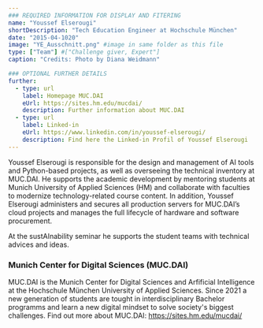 ```yaml
---
### REQUIRED INFORMATION FOR DISPLAY AND FITERING
name: "Youssef Elserougi"
shortDescription: "Tech Education Engineer at Hochschule München"
date: "2015-04-1020"
image: "YE_Ausschnitt.png" #image in same folder as this file
type: ["Team"] #["Challenge giver, Expert"]
caption: "Credits: Photo by Diana Weidmann"

### OPTIONAL FURTHER DETAILS
further:
  - type: url
    label: Homepage MUC.DAI
    eUrl: https://sites.hm.edu/mucdai/
    description: Further information about MUC.DAI
  - type: url
    label: Linked-in 
    eUrl: https://www.linkedin.com/in/youssef-elserougi/
    description: Find here the Linked-in Profil of Youssef Elserougi
---
```


Youssef Elserougi is responsible for the design and management of AI tools and Python-based projects, as well as overseeing the technical inventory at MUC.DAI. He supports the academic development by mentoring students at Munich University of Applied Sciences (HM) and collaborate with faculties to modernize technology-related course content. In addition, Youssef Elserougi administers and secures all production servers for MUC.DAI’s cloud projects and manages the full lifecycle of hardware and software procurement.

At the sustAInability seminar he supports the student teams with technical advices and ideas. 

### Munich Center for Digital Sciences (MUC.DAI)

MUC.DAI is the Munich Center for Digital Sciences and Arfificial Intelligence at the Hochschule München University of Applied Sciences. Since 2021 a new generation of students are tought in interdisciplinary Bachelor programms and learn a new digital mindset to solve society's biggest challenges.
Find out more about MUC.DAI: https://sites.hm.edu/mucdai/
